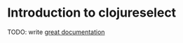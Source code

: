 # Introduction to clojureselect

TODO: write [great documentation](http://jacobian.org/writing/what-to-write/)
